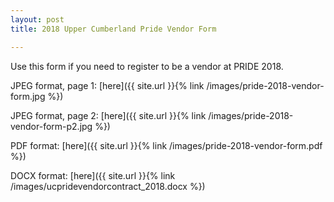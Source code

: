 ```yaml
---
layout: post
title: 2018 Upper Cumberland Pride Vendor Form

---
```


Use this form if you need to register to be a vendor at PRIDE 2018.

JPEG format, page 1: [here]({{ site.url }}{% link /images/pride-2018-vendor-form.jpg %})

JPEG format, page 2: [here]({{ site.url }}{% link /images/pride-2018-vendor-form-p2.jpg %})

PDF format: [here]({{ site.url }}{% link /images/pride-2018-vendor-form.pdf %})

DOCX format: [here]({{ site.url }}{% link /images/ucpridevendorcontract_2018.docx %})

